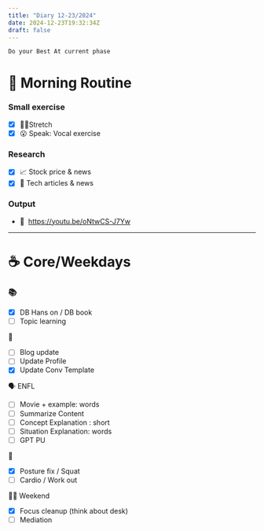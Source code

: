 ```yaml
---
title: "Diary 12-23/2024"  
date: 2024-12-23T19:32:34Z
draft: false
---
```



```tsx
Do your Best At current phase
```

# 🍳 Morning Routine

### Small exercise

- [x]  🧎‍♀️Stretch
- [x]  😮 Speak: Vocal exercise

### Research

- [x]  📈 Stock price & news
- [x]  👾 Tech articles & news

### Output

- 🎥  https://youtu.be/oNtwCS-J7Yw

---

# ☕ Core/Weekdays

### 📚

- [x]  DB Hans on / DB book
- [ ]  Topic learning

👑

- [ ]  Blog update
- [ ]  Update Profile
- [x]  Update Conv Template

🗣️ ENFL

- [ ]  Movie + example: words
- [ ]  Summarize Content
- [ ]  Concept Explanation : short
- [ ]  Situation Explanation: words
- [ ]  GPT PU

💪

- [x]  Posture fix / Squat
- [ ]  Cardio / Work out

🧘‍♀️ Weekend

- [x]  Focus cleanup (think about desk)
- [ ]  Mediation